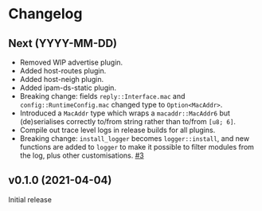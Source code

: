 # Changelog

## Next (YYYY-MM-DD)

- Removed WIP advertise plugin.
- Added host-routes plugin.
- Added host-neigh plugin.
- Added ipam-ds-static plugin.
- Breaking change: fields `reply::Interface.mac` and `config::RuntimeConfig.mac`
  changed type to `Option<MacAddr>`.
- Introduced a `MacAddr` type which wraps a `macaddr::MacAddr6` but
  (de)serialises correctly to/from string rather than to/from `[u8; 6]`.
- Compile out trace level logs in release builds for all plugins.
- Breaking change: `install_logger` becomes `logger::install`, and new functions
  are added to `logger` to make it possible to filter modules from the log, plus
  other customisations. [#3](https://github.com/passcod/cni-plugins/issues/3)

## v0.1.0 (2021-04-04)

Initial release
